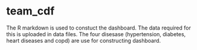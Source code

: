 # team_cdf
The R markdown is used to constuct the dashboard. The data required for this is uploaded in data files. The four disesase (hypertension, diabetes, heart diseases and copd) are use for constructing dashboard.
